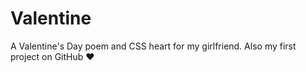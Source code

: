 # Valentine
A Valentine's Day poem and CSS heart for my girlfriend.
Also my first project on GitHub
:heart:
